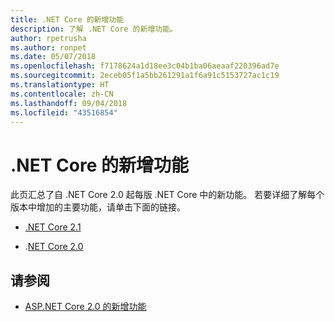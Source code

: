 ```yaml
---
title: .NET Core 的新增功能
description: 了解 .NET Core 的新增功能。
author: rpetrusha
ms.author: ronpet
ms.date: 05/07/2018
ms.openlocfilehash: f7178624a1d18ee3c04b1ba06aeaaf220396ad7e
ms.sourcegitcommit: 2eceb05f1a5bb261291a1f6a91c5153727ac1c19
ms.translationtype: HT
ms.contentlocale: zh-CN
ms.lasthandoff: 09/04/2018
ms.locfileid: "43516854"
---
```

# <a name="whats-new-in-net-core"></a>.NET Core 的新增功能

此页汇总了自 .NET Core 2.0 起每版 .NET Core 中的新功能。 若要详细了解每个版本中增加的主要功能，请单击下面的链接。

- [.NET Core 2.1](dotnet-core-2-1.md)

- .[NET Core 2.0](dotnet-core-2-0.md)

## <a name="see-also"></a>请参阅

* [ASP.NET Core 2.0 的新增功能](/aspnet/core/aspnetcore-2.0)
